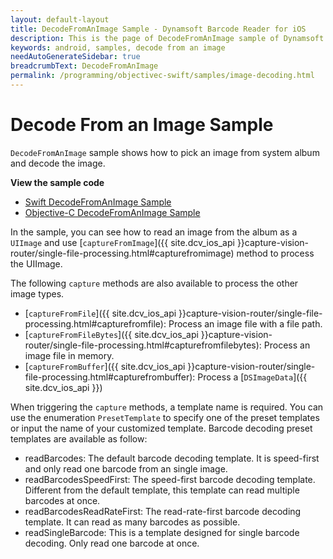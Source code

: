 ```yaml
---
layout: default-layout
title: DecodeFromAnImage Sample - Dynamsoft Barcode Reader for iOS
description: This is the page of DecodeFromAnImage sample of Dynamsoft Barcode Reader for iOS SDK.
keywords: android, samples, decode from an image
needAutoGenerateSidebar: true
breadcrumbText: DecodeFromAnImage
permalink: /programming/objectivec-swift/samples/image-decoding.html
---
```


# Decode From an Image Sample

`DecodeFromAnImage` sample shows how to pick an image from system album and decode the image.

**View the sample code**

* <a href="https://github.com/Dynamsoft/barcode-reader-mobile-samples/tree/main/ios/HelloWorld/DecodeFromAnImage/" target="_blank">Swift DecodeFromAnImage Sample</a>
* <a href="https://github.com/Dynamsoft/barcode-reader-mobile-samples/tree/main/ios/HelloWorld/DecodeFromAnImageObjc/" target="_blank">Objective-C DecodeFromAnImage Sample</a>

In the sample, you can see how to read an image from the album as a `UIImage` and use [`captureFromImage`]({{ site.dcv_ios_api }}capture-vision-router/single-file-processing.html#capturefromimage) method to process the UIImage.

The following `capture` methods are also available to process the other image types.

* [`captureFromFile`]({{ site.dcv_ios_api }}capture-vision-router/single-file-processing.html#capturefromfile): Process an image file with a file path.
* [`captureFromFileBytes`]({{ site.dcv_ios_api }}capture-vision-router/single-file-processing.html#capturefromfilebytes): Process an image file in memory.
* [`captureFromBuffer`]({{ site.dcv_ios_api }}capture-vision-router/single-file-processing.html#capturefrombuffer): Process a [`DSImageData`]({{ site.dcv_ios_api }})

When triggering the `capture` methods, a template name is required. You can use the enumeration `PresetTemplate` to specify one of the preset templates or input the name of your customized template. Barcode decoding preset templates are available as follow:

* readBarcodes: The default barcode decoding template. It is speed-first and only read one barcode from an single image.
* readBarcodesSpeedFirst: The speed-first barcode decoding template. Different from the default template, this template can read multiple barcodes at once.
* readBarcodesReadRateFirst: The read-rate-first barcode decoding template. It can read as many barcodes as possible.
* readSingleBarcode: This is a template designed for single barcode decoding. Only read one barcode at once.
